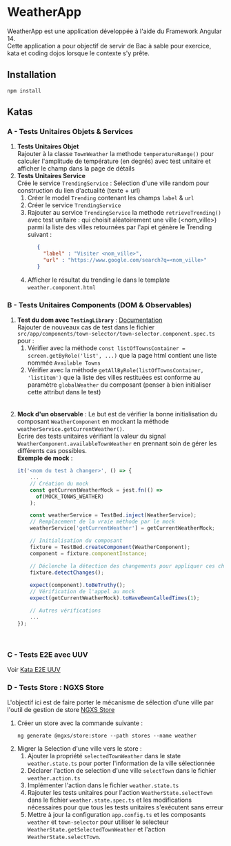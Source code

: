 # WeatherApp
WeatherApp est une application développée à l'aide du Framework Angular 14.<br>
Cette application a pour objectif de servir de Bac à sable pour exercice, kata et coding dojos lorsque le contexte  s'y prête.

## Installation
```shell
npm install
```

## Katas

### A - Tests Unitaires Objets & Services
1. **Tests Unitaires Objet**<br>
   Rajouter à la classe `TownWeather` la methode `temperatureRange()` pour calculer l'amplitude de température (en degrés) avec test unitaire et afficher le champ dans la page de détails
2. **Tests Unitaires Service**<br>
   Crée le service `TrendingService` : Selection d'une ville random pour construction du lien d'actualité (texte + url)
   1. Créer le model `Trending` contenant les champs `label` & `url`
   2. Créer le service `TrendingService`
   3. Rajouter au service `TrendingService` la methode `retrieveTrending()` avec test unitaire : qui choisit aléatoirement une ville (<nom_ville>) parmi la liste des villes retournées par l'api et génère le Trending suivant :
      ```json
         {
           "label" : "Visiter <nom_ville>",
           "url" : "https://www.google.com/search?q=<nom_ville>"
         }
      ```
   4. Afficher le résultat du trending le dans le template  `weather.component.html`

### B - Tests Unitaires Components (DOM & Observables)
1. **Test du dom avec `TestingLibrary`** : [Documentation](https://testing-library.com/docs/)<br>
   Rajouter de nouveaux cas de test dans le fichier `src/app/components/town-selector/town-selector.component.spec.ts` pour :
   1. Vérifier avec la méthode `const listOfTownsContainer = screen.getByRole('list', ...)` que la page html contient une liste nommée `Available Towns`
   2. Vérifier avec la méthode `getAllByRole(listOfTownsContainer, 'listitem')` que la liste des villes restituées est conforme au paramètre `globalWeather` du composant (penser à bien initialiser cette attribut dans le test) 
   <br>
   <br>
2. **Mock d'un observable** : Le but est de vérifier la bonne initialisation du composant `WeatherComponent` en mockant la méthode `weatherService.getCurrentWeather()`.<br>
    Ecrire des tests unitaires vérifiant la valeur du signal `WeatherComponent.availableTownWeather` en prennant soin de gérer les différents cas possibles.</br>
    **Exemple de mock** :
    ``` javascript
    it('<nom du test à changer>', () => {
        ...
        // Création du mock    
        const getCurrentWeatherMock = jest.fn(() =>
          of(MOCK_TONWS_WEATHER)
        );
   
        const weatherService = TestBed.inject(WeatherService);
        // Remplacement de la vraie méthode par le mock
        weatherService['getCurrentWeather'] = getCurrentWeatherMock;
   
        // Initialisation du composant
        fixture = TestBed.createComponent(WeatherComponent);
        component = fixture.componentInstance;
   
        // Déclenche la détection des changements pour appliquer ces changements au component 
        fixture.detectChanges();
        
        expect(component).toBeTruthy();
        // Vérification de l'appel au mock
        expect(getCurrentWeatherMock).toHaveBeenCalledTimes(1);
   
        // Autres vérifications
        ...
    });
    ```
   <br>

### C - Tests E2E avec UUV
Voir [Kata E2E UUV](https://github.com/e2e-test-quest/kata-e2e-uuv/)

### D - Tests Store : NGXS Store
L'objectif ici est de faire porter le mécanisme de sélection d'une ville par l'outil de gestion de store [NGXS Store](https://www.gitbook.com/cdn-cgi/image/width=40,height=40,fit=contain,dpr=1.25,format=auto/https%3A%2F%2F490253082-files.gitbook.io%2F~%2Ffiles%2Fv0%2Fb%2Fgitbook-legacy-files%2Fo%2Fspaces%252F-L9CoGJCq3UCfKJ7RCUg%252Favatar.png%3Fgeneration%3D1522797881064033%26alt%3Dmedia)
1. Créer un store avec la commande suivante : 
    ```shell
    ng generate @ngxs/store:store --path stores --name weather
    ```
2. Migrer la Selection d'une ville vers le store :
   1. Ajouter la propriété `selectedTownWeather` dans le state `weather.state.ts` pour porter l'information de la ville sélectionnée
   2. Déclarer l'action de selection d'une ville `selectTown` dans le fichier `weather.action.ts`
   3. Implémenter l'action dans le fichier `weather.state.ts`
   4. Rajouter les tests unitaires pour l'action `WeatherState.selectTown` dans le fichier `weather.state.spec.ts` et les modifications nécessaires pour que tous les tests unitaires s'exécutent sans erreur
   5. Mettre à jour la configuration `app.config.ts` et les composants `weather` et `town-selector` pour utiliser le selecteur `WeatherState.getSelectedTownWeather` et l'action `WeatherState.selectTown`.
